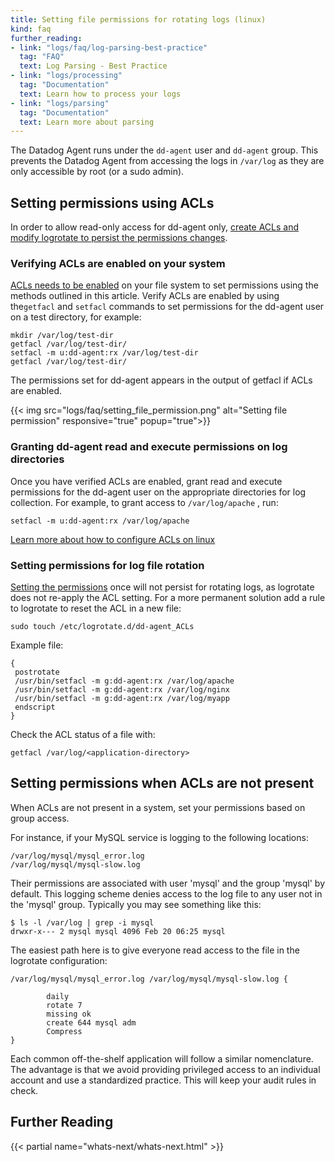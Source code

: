 ```yaml
---
title: Setting file permissions for rotating logs (linux)
kind: faq
further_reading:
- link: "logs/faq/log-parsing-best-practice"
  tag: "FAQ"
  text: Log Parsing - Best Practice
- link: "logs/processing"
  tag: "Documentation"
  text: Learn how to process your logs
- link: "logs/parsing"
  tag: "Documentation"
  text: Learn more about parsing
---
```


The Datadog Agent runs under the `dd-agent` user and `dd-agent` group. This prevents the Datadog Agent from accessing the logs in `/var/log` as they are only accessible by root (or a sudo admin).

## Setting permissions using ACLs

In order to allow read-only access for dd-agent only, [create ACLs and modify logrotate to persist the permissions changes][1].

### Verifying ACLs are enabled on your system

[ACLs needs to be enabled][2] on your file system to set permissions using the methods outlined in this article.  Verify ACLs are enabled by using the`getfacl` and `setfacl` commands to set permissions for the dd-agent user on a test directory, for example:

```
mkdir /var/log/test-dir
getfacl /var/log/test-dir/
setfacl -m u:dd-agent:rx /var/log/test-dir
getfacl /var/log/test-dir/
```

The permissions set for dd-agent appears in the output of getfacl if ACLs are enabled.

{{< img src="logs/faq/setting_file_permission.png" alt="Setting file permission" responsive="true" popup="true">}}

### Granting dd-agent read and execute permissions on log directories

Once you have verified ACLs are enabled, grant read and execute permissions for the dd-agent user on the appropriate directories for log collection. For example, to grant access to `/var/log/apache` , run:

```
setfacl -m u:dd-agent:rx /var/log/apache
```

[Learn more about how to configure ACLs on linux]( http://xmodulo.com/configure-access-control-lists-acls-linux.html)

### Setting permissions for log file rotation

[Setting the permissions][3] once will not persist for rotating logs, as logrotate does not re-apply the ACL setting. For a more permanent solution add a rule to logrotate to reset the ACL in a new file:

```
sudo touch /etc/logrotate.d/dd-agent_ACLs
```

Example file:

```
{
 postrotate
 /usr/bin/setfacl -m g:dd-agent:rx /var/log/apache
 /usr/bin/setfacl -m g:dd-agent:rx /var/log/nginx
 /usr/bin/setfacl -m g:dd-agent:rx /var/log/myapp
 endscript
}
```

Check the ACL status of a file with:

```
getfacl /var/log/<application-directory>
```

## Setting permissions when ACLs are not present

When ACLs are not present in a system, set your permissions based on group access.  

For instance, if your MySQL service is logging to the following locations:

```
/var/log/mysql/mysql_error.log
/var/log/mysql/mysql-slow.log
```

Their permissions are associated with user 'mysql' and the group 'mysql' by default. This logging scheme denies access to the log file to any user not in the 'mysql' group. Typically you may see something like this:

```
$ ls -l /var/log | grep -i mysql
drwxr-x--- 2 mysql mysql 4096 Feb 20 06:25 mysql
```

The easiest path here is to give everyone read access to the file in the logrotate configuration:

```
/var/log/mysql/mysql_error.log /var/log/mysql/mysql-slow.log {

        daily
        rotate 7
        missing ok
        create 644 mysql adm
        Compress
}
```

Each common off-the-shelf application will follow a similar nomenclature. The advantage is that we avoid providing privileged access to an individual account and use a standardized practice. This will keep your audit rules in check.

## Further Reading

{{< partial name="whats-next/whats-next.html" >}}

[1]: https://help.ubuntu.com/community/FilePermissionsACLs
[2]: https://www.tecmint.com/secure-files-using-acls-in-linux/
[3]: http://bencane.com/2012/05/27/acl-using-access-control-lists-on-linux/
